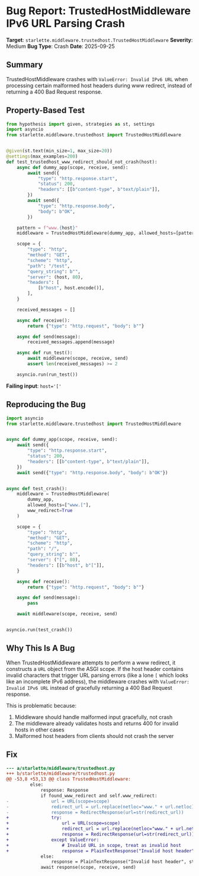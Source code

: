 # Bug Report: TrustedHostMiddleware IPv6 URL Parsing Crash

**Target**: `starlette.middleware.trustedhost.TrustedHostMiddleware`
**Severity**: Medium
**Bug Type**: Crash
**Date**: 2025-09-25

## Summary

TrustedHostMiddleware crashes with `ValueError: Invalid IPv6 URL` when processing certain malformed host headers during www redirect, instead of returning a 400 Bad Request response.

## Property-Based Test

```python
from hypothesis import given, strategies as st, settings
import asyncio
from starlette.middleware.trustedhost import TrustedHostMiddleware


@given(st.text(min_size=1, max_size=20))
@settings(max_examples=200)
def test_trustedhost_www_redirect_should_not_crash(host):
    async def dummy_app(scope, receive, send):
        await send({
            "type": "http.response.start",
            "status": 200,
            "headers": [[b"content-type", b"text/plain"]],
        })
        await send({
            "type": "http.response.body",
            "body": b"OK",
        })

    pattern = f"www.{host}"
    middleware = TrustedHostMiddleware(dummy_app, allowed_hosts=[pattern], www_redirect=True)

    scope = {
        "type": "http",
        "method": "GET",
        "scheme": "http",
        "path": "/test",
        "query_string": b"",
        "server": (host, 80),
        "headers": [
            [b"host", host.encode()],
        ],
    }

    received_messages = []

    async def receive():
        return {"type": "http.request", "body": b""}

    async def send(message):
        received_messages.append(message)

    async def run_test():
        await middleware(scope, receive, send)
        assert len(received_messages) >= 2

    asyncio.run(run_test())
```

**Failing input**: `host='['`

## Reproducing the Bug

```python
import asyncio
from starlette.middleware.trustedhost import TrustedHostMiddleware


async def dummy_app(scope, receive, send):
    await send({
        "type": "http.response.start",
        "status": 200,
        "headers": [[b"content-type", b"text/plain"]],
    })
    await send({"type": "http.response.body", "body": b"OK"})


async def test_crash():
    middleware = TrustedHostMiddleware(
        dummy_app,
        allowed_hosts=["www.["],
        www_redirect=True
    )

    scope = {
        "type": "http",
        "method": "GET",
        "scheme": "http",
        "path": "/",
        "query_string": b"",
        "server": ("[", 80),
        "headers": [[b"host", b"["]],
    }

    async def receive():
        return {"type": "http.request", "body": b""}

    async def send(message):
        pass

    await middleware(scope, receive, send)


asyncio.run(test_crash())
```

## Why This Is A Bug

When TrustedHostMiddleware attempts to perform a www redirect, it constructs a `URL` object from the ASGI scope. If the host header contains invalid characters that trigger URL parsing errors (like a lone `[` which looks like an incomplete IPv6 address), the middleware crashes with `ValueError: Invalid IPv6 URL` instead of gracefully returning a 400 Bad Request response.

This is problematic because:
1. Middleware should handle malformed input gracefully, not crash
2. The middleware already validates hosts and returns 400 for invalid hosts in other cases
3. Malformed host headers from clients should not crash the server

## Fix

```diff
--- a/starlette/middleware/trustedhost.py
+++ b/starlette/middleware/trustedhost.py
@@ -53,8 +53,13 @@ class TrustedHostMiddleware:
         else:
             response: Response
             if found_www_redirect and self.www_redirect:
-                url = URL(scope=scope)
-                redirect_url = url.replace(netloc="www." + url.netloc)
-                response = RedirectResponse(url=str(redirect_url))
+                try:
+                    url = URL(scope=scope)
+                    redirect_url = url.replace(netloc="www." + url.netloc)
+                    response = RedirectResponse(url=str(redirect_url))
+                except ValueError:
+                    # Invalid URL in scope, treat as invalid host
+                    response = PlainTextResponse("Invalid host header", status_code=400)
             else:
                 response = PlainTextResponse("Invalid host header", status_code=400)
             await response(scope, receive, send)
```